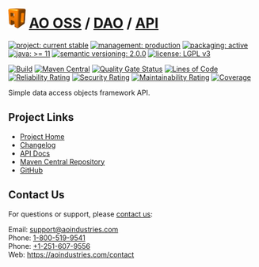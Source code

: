 # [<img src="ao-logo.png" alt="AO Logo" width="35" height="40">](https://github.com/ao-apps) [AO OSS](https://github.com/ao-apps/ao-oss) / [DAO](https://github.com/ao-apps/ao-dao) / [API](https://github.com/ao-apps/ao-dao-api)

[![project: current stable](https://oss.aoapps.com/ao-badges/project-current-stable.svg)](https://aoindustries.com/life-cycle#project-current-stable)
[![management: production](https://oss.aoapps.com/ao-badges/management-production.svg)](https://aoindustries.com/life-cycle#management-production)
[![packaging: active](https://oss.aoapps.com/ao-badges/packaging-active.svg)](https://aoindustries.com/life-cycle#packaging-active)  
[![java: &gt;= 11](https://oss.aoapps.com/ao-badges/java-11.svg)](https://docs.oracle.com/en/java/javase/11/)
[![semantic versioning: 2.0.0](https://oss.aoapps.com/ao-badges/semver-2.0.0.svg)](https://semver.org/spec/v2.0.0.html)
[![license: LGPL v3](https://oss.aoapps.com/ao-badges/license-lgpl-3.0.svg)](https://www.gnu.org/licenses/lgpl-3.0)

[![Build](https://github.com/ao-apps/ao-dao-api/workflows/Build/badge.svg?branch=master)](https://github.com/ao-apps/ao-dao-api/actions?query=workflow%3ABuild)
[![Maven Central](https://maven-badges.herokuapp.com/maven-central/com.aoapps/ao-dao-api/badge.svg)](https://maven-badges.herokuapp.com/maven-central/com.aoapps/ao-dao-api)
[![Quality Gate Status](https://sonarcloud.io/api/project_badges/measure?branch=master&project=com.aoapps%3Aao-dao-api&metric=alert_status)](https://sonarcloud.io/dashboard?branch=master&id=com.aoapps%3Aao-dao-api)
[![Lines of Code](https://sonarcloud.io/api/project_badges/measure?branch=master&project=com.aoapps%3Aao-dao-api&metric=ncloc)](https://sonarcloud.io/component_measures?branch=master&id=com.aoapps%3Aao-dao-api&metric=ncloc)  
[![Reliability Rating](https://sonarcloud.io/api/project_badges/measure?branch=master&project=com.aoapps%3Aao-dao-api&metric=reliability_rating)](https://sonarcloud.io/component_measures?branch=master&id=com.aoapps%3Aao-dao-api&metric=Reliability)
[![Security Rating](https://sonarcloud.io/api/project_badges/measure?branch=master&project=com.aoapps%3Aao-dao-api&metric=security_rating)](https://sonarcloud.io/component_measures?branch=master&id=com.aoapps%3Aao-dao-api&metric=Security)
[![Maintainability Rating](https://sonarcloud.io/api/project_badges/measure?branch=master&project=com.aoapps%3Aao-dao-api&metric=sqale_rating)](https://sonarcloud.io/component_measures?branch=master&id=com.aoapps%3Aao-dao-api&metric=Maintainability)
[![Coverage](https://sonarcloud.io/api/project_badges/measure?branch=master&project=com.aoapps%3Aao-dao-api&metric=coverage)](https://sonarcloud.io/component_measures?branch=master&id=com.aoapps%3Aao-dao-api&metric=Coverage)

Simple data access objects framework API.

## Project Links
* [Project Home](https://oss.aoapps.com/dao/api/)
* [Changelog](https://oss.aoapps.com/dao/api/changelog)
* [API Docs](https://oss.aoapps.com/dao/api/apidocs/)
* [Maven Central Repository](https://central.sonatype.com/artifact/com.aoapps/ao-dao-api)
* [GitHub](https://github.com/ao-apps/ao-dao-api)

## Contact Us
For questions or support, please [contact us](https://aoindustries.com/contact):

Email: [support@aoindustries.com](mailto:support@aoindustries.com)  
Phone: [1-800-519-9541](tel:1-800-519-9541)  
Phone: [+1-251-607-9556](tel:+1-251-607-9556)  
Web: https://aoindustries.com/contact
